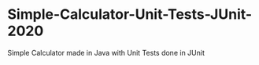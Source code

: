 # Simple-Calculator-Unit-Tests-JUnit-2020
Simple Calculator made in Java with Unit Tests done in JUnit
